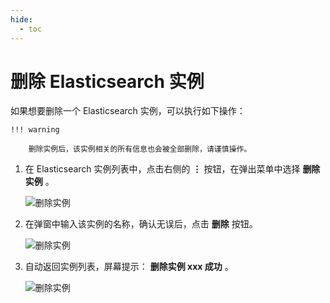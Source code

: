 ```yaml
---
hide:
  - toc
---
```


# 删除 Elasticsearch 实例

如果想要删除一个 Elasticsearch 实例，可以执行如下操作：

    !!! warning

        删除实例后，该实例相关的所有信息也会被全部删除，请谨慎操作。

1. 在 Elasticsearch 实例列表中，点击右侧的 __⋮__ 按钮，在弹出菜单中选择 __删除实例__ 。

    ![删除实例](https://docs.daocloud.io/daocloud-docs-images/docs/middleware/elasticsearch/images/delete01.png)

2. 在弹窗中输入该实例的名称，确认无误后，点击 __删除__ 按钮。

    ![删除实例](https://docs.daocloud.io/daocloud-docs-images/docs/middleware/elasticsearch/images/delete03.png)

3. 自动返回实例列表，屏幕提示： __删除实例 xxx 成功__ 。

    ![删除实例](https://docs.daocloud.io/daocloud-docs-images/docs/middleware/elasticsearch/images/delete04.png)
